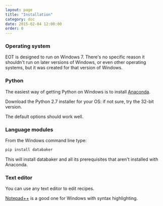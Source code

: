 ```yaml
---
layout: page
title: "Installation"
category: doc
date: 2015-02-04 12:00:00
order: 0
---
```


### Operating system

EOT is designed to run on Windows 7. There's no specific reason it shouldn't
run on later versions of Windows, or even other operating systems, but it
was created for that version of Windows.

### Python

The easiest way of getting Python on Windows is to install [Anaconda](http://continuum.io/downloads).

Download the Python 2.7 installer for your OS: if not sure, try the 32-bit version.

The default options should work well.

### Language modules

From the Windows command line type:

```sh
pip install databaker
```

This will install databaker and all its prerequisites that aren't installed with Anaconda.

### Text editor

You can use any text editor to edit recipes.

[Notepad++](http://notepad-plus-plus.org/) is a good one for Windows with syntax highlighting.

